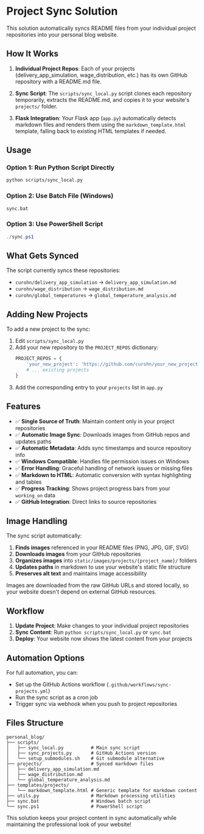 # Project Sync Solution

This solution automatically syncs README files from your individual project repositories into your personal blog website.

## How It Works

1. **Individual Project Repos**: Each of your projects (delivery_app_simulation, wage_distribution, etc.) has its own GitHub repository with a README.md file.

2. **Sync Script**: The `scripts/sync_local.py` script clones each repository temporarily, extracts the README.md, and copies it to your website's `projects/` folder.

3. **Flask Integration**: Your Flask app (`app.py`) automatically detects markdown files and renders them using the `markdown_template.html` template, falling back to existing HTML templates if needed.

## Usage

### Option 1: Run Python Script Directly
```bash
python scripts/sync_local.py
```

### Option 2: Use Batch File (Windows)
```bash
sync.bat
```

### Option 3: Use PowerShell Script
```powershell
./sync.ps1
```

## What Gets Synced

The script currently syncs these repositories:
- `curohn/delivery_app_simulation` → `delivery_app_simulation.md`
- `curohn/wage_distribution` → `wage_distribution.md`  
- `curohn/global_temperatures` → `global_temperature_analysis.md`

## Adding New Projects

To add a new project to the sync:

1. Edit `scripts/sync_local.py`
2. Add your new repository to the `PROJECT_REPOS` dictionary:
   ```python
   PROJECT_REPOS = {
       'your_new_project': 'https://github.com/curohn/your_new_project.git',
       # ... existing projects
   }
   ```
3. Add the corresponding entry to your `projects` list in `app.py`

## Features

- ✅ **Single Source of Truth**: Maintain content only in your project repositories
- ✅ **Automatic Image Sync**: Downloads images from GitHub repos and updates paths
- ✅ **Automatic Metadata**: Adds sync timestamps and source repository info
- ✅ **Windows Compatible**: Handles file permission issues on Windows
- ✅ **Error Handling**: Graceful handling of network issues or missing files  
- ✅ **Markdown to HTML**: Automatic conversion with syntax highlighting and tables
- ✅ **Progress Tracking**: Shows project progress bars from your `working_on` data
- ✅ **GitHub Integration**: Direct links to source repositories

## Image Handling

The sync script automatically:
1. **Finds images** referenced in your README files (PNG, JPG, GIF, SVG)
2. **Downloads images** from your GitHub repositories
3. **Organizes images** into `static/images/projects/{project_name}/` folders
4. **Updates paths** in markdown to use your website's static file structure
5. **Preserves alt text** and maintains image accessibility

Images are downloaded from the raw GitHub URLs and stored locally, so your website doesn't depend on external GitHub resources.

## Workflow

1. **Update Project**: Make changes to your individual project repositories
2. **Sync Content**: Run `python scripts/sync_local.py` or `sync.bat`
3. **Deploy**: Your website now shows the latest content from your projects

## Automation Options

For full automation, you can:
- Set up the GitHub Actions workflow (`.github/workflows/sync-projects.yml`)
- Run the sync script as a cron job
- Trigger sync via webhook when you push to project repositories

## Files Structure

```
personal_blog/
├── scripts/
│   ├── sync_local.py          # Main sync script
│   ├── sync_projects.py       # GitHub Actions version
│   └── setup_submodules.sh    # Git submodule alternative
├── projects/                  # Synced markdown files
│   ├── delivery_app_simulation.md
│   ├── wage_distribution.md
│   └── global_temperature_analysis.md
├── templates/projects/
│   └── markdown_template.html # Generic template for markdown content
├── utils.py                   # Markdown processing utilities
├── sync.bat                   # Windows batch script
└── sync.ps1                   # PowerShell script
```

This solution keeps your project content in sync automatically while maintaining the professional look of your website!
